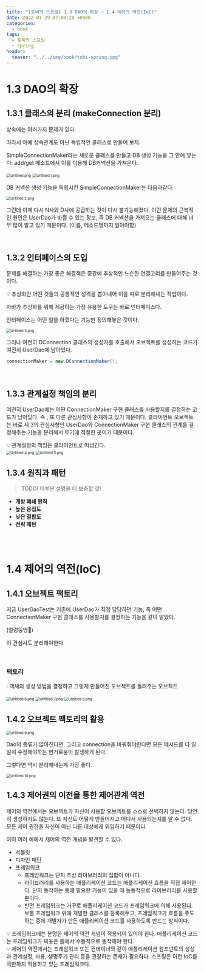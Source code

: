 ```yaml
---
title: "[토비의 스프링] 1.3 DAO의 확장 ~ 1.4 제어의 역전(IoC)"
date: 2022-01-29 07:00:28 +0900
categories:
  - book
tags:
  - 토비의 스프링
  - spring
header:
  teaser: "../../img/book/tobi-spring.jpg"
---
```




# 1.3 DAO의 확장

## 1.3.1 클래스의 분리 (makeConnection 분리)

상속에는 여러가지 문제가 있다.

따라서 아예 상속관계도 아닌 독립적인 클래스로 만들어 보자.

SimpleConnectionMaker라는 새로운 클래스를 만들고 DB 생성 기능을 그 안에 넣는다. add/get 메소드에서 이를 이용해 DB커넥션을 가져온다.

<img src="../../img/tobi-spring/1-2/Untitled.png" alt="Untitled.png" style="zoom: 67%;" />

<img src="../../img/tobi-spring/1-2/Untitled 1.png" alt="Untitled 1.png" style="zoom:67%;" />



<br/>

DB 커넥션 생성 기능을 독립시킨 SimpleConnectionMaker는 다음과같다.

<img src="../../img/tobi-spring/1-2/Untitled 2.png" alt="Untitled 2.png" style="zoom:67%;" />

그런데 이제 다시 N사와 D사에 공급하는 것이 다시 불가능해졌다. 이런 문제의 근복적인 원인은 UserDao가 바뀔 수 있는 정보, 즉 DB 커넥션을 가져오는 클래스에 대해 너무 많이 알고 있기 때문이다. (이름, 메소드명까지 알아야함)



<br/>

## 1.3.2 인터페이스의 도입

문제를 해결하는 가장 좋은 해결책은 중간에 추상적인 느슨한 연결고리를 만들어주는 것이다.

<div class="notice--info" markdown="1">
💡 추상화란 어떤 것들의 공통적인 성격을 뽑아내어 이을 따로 분리해내는 작업이다. 


자바가 추상화를 위해 제공하는 가장 유용한 도구는 바로 인터페이스다. 


인터페이스는 어떤 일을 하겠다는 기능만 정의해놓은 것이다.

</div>

<img src="../../img/tobi-spring/1-2/Untitled 3.png" alt="Untitled 3.png" style="zoom:67%;" />



그러나 여전히 DConnection 클래스의 생성자를 호출해서 오브젝트를 생성하는 코드가 여전히 UserDao에 남아있다.

```java
connectionMaker = new DConnectionMaker();
```



<br/>

## 1.3.3 관계설정 책임의 분리

여전히 UserDao에는 어떤 ConnectionMaker 구현 클래스를 사용할지를 결정하는 코드가 남아있다. 즉 , 또 다른 관심사항이 존재하고 있기 때문이다. 클라이언트 오브젝트는 바로 제 3의 관심사항인 UserDao와 ConnectionMaker 구현 클래스의 관계를 결정해주는 기능을 분리해서 두기에 적절한 곳이기 때문이다.

<div class="notice--info" markdown="1">
💡 관계설정의 책임은 클라이언트로 떠넘긴다.


</div>

<img src="../../img/tobi-spring/1-2/Untitled 4.png" alt="Untitled 4.png" style="zoom:67%;" />

<img src="../../img/tobi-spring/1-2/Untitled 5.png" alt="Untitled 5.png" style="zoom:67%;" />



<br/>

## 1.3.4 원칙과 패턴

> TODO! 이부분 설명을 더 보충할 것!

- **개방 폐쇄 원칙**
- **높은 응집도**
- **낮은 결합도**
- **전략 패턴**



<br/>

<br/>

# 1.4 제어의 역전(IoC)

## 1.4.1 오브젝트 팩토리

지금 UserDaoTest는 기존에 UserDao가 직접 담당하던 기능, 즉 어떤 ConnectionMaker 구현 클래스를 사용할지를 결정하는 기능을 같이 맡았다.

(얼렁뚱땅🤪) 

이 관심사도 분리해야한다.



<br/>

### 팩토리

: 객체의 생성 방법을 결정하고 그렇게 만들어진 오브젝트를 돌려주는 오브젝트

<img src="../../img/tobi-spring/1-2/Untitled 6.png" alt="Untitled 6.png" style="zoom:67%;" />

<img src="../../img/tobi-spring/1-2/Untitled 7.png" alt="Untitled 7.png" style="zoom:67%;" />

<img src="../../img/tobi-spring/1-2/Untitled 8.png" alt="Untitled 8.png" style="zoom:67%;" />



<br/>

## 1.4.2 오브젝트 팩토리의 활용

<img src="../../img/tobi-spring/1-2/Untitled 9.png" alt="Untitled 9.png" style="zoom:67%;" />





Dao의 종류가 많아진다면, 그리고 connection을 바꿔줘야한다면 모든 메서드를 다 일일히 수정해야하는 번거로움이 발생하게 된다.

그렇다면 역시 분리해내는게 가장 좋다. 

<img src="../../img/tobi-spring/1-2/Untitled 10.png" alt="Untitled 10.png" style="zoom:67%;" />



<br/>

## 1.4.3 제어권의 이전을 통한 제어관계 역전

제어의 역전에서는 오브젝트가 자신이 사용할 오브젝트를 스스로 선택하지 않는다. 당연히 생성하지도 않는다. 또 자신도 어떻게 만들어지고 어디서 사용되는지를 알 수 없다. 모든 제어 권한을 자신이 아닌 다른 대상에게 위임하기 때문이다.

이미 여러 예에서 제어의 역전 개념을 발견할 수 있다.

- 서블릿
- 디자인 패턴
- 프레임워크
  - 프레임워크는 단지 추상 라이브러리의 집합이 아니다.
  - 라이브러리를 사용하는 애플리케이션 코드는 애플리케이션 흐름을 직접 제어한다. 단지 동작하는 중에 필요한 기능이 있을 때 능동적으로 라이브러리를 사용할 뿐이다.
  - 반면 프레임워크는 거꾸로 애플리케이션 코드가 프레임워크에 의해 사용된다. 보통 프레임워크 위에 개발한 클래스를 등록해두고, 프레임워크가 흐름을 주도하는 중에 개발자가 만든 애플리케이션 코드를 사용하도록 만드는 방식이다.

<div class="notice--info" markdown="1">
💡 프레임워크에는 분명한 제어의 역전 개념이 적용되어 있어야 한다.
애플리케이션 코드는 프레임워크가 짜놓은 틀에서 수동적으로 동작해야 한다.


</div>

<div class="notice--info" markdown="1">
💡 제어의 역전에서는 프레임워크 또는 컨테이너와 같이 애플리케이션 컴포넌트의 생성과 관계설정, 사용, 생명주기 관리 등을 관장하는 존재가 필요하다. 스프링은 이런 IoC를 극한까지 적용하고 있는 프레임워크다.


</div>
